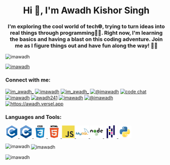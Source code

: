 <h1 align="center">Hi 👋, I'm Awadh Kishor Singh</h1>
<h3 align="center">I'm exploring the cool world of tech🌐, trying to turn ideas into real things through programming👨‍💻. Right now, I'm learning the basics and having a blast on this coding adventure. Join me as I figure things out and have fun along the way! 🌟🚀</h3>

<p align="left"> <img src="https://komarev.com/ghpvc/?username=imawadh&label=Profile%20views&color=0e75b6&style=flat" alt="imawadh" /> </p>

<p align="left"> <a href="https://github.com/ryo-ma/github-profile-trophy"><img src="https://github-profile-trophy.vercel.app/?username=imawadh" alt="imawadh" /></a> </p>

<h3 align="left">Connect with me:</h3>
<p align="left">
<a href="https://twitter.com/im_awadh_" target="blank"><img align="center" src="https://raw.githubusercontent.com/rahuldkjain/github-profile-readme-generator/master/src/images/icons/Social/twitter.svg" alt="im_awadh_" height="30" width="40" /></a>
<a href="https://linkedin.com/in/imawadh" target="blank"><img align="center" src="https://raw.githubusercontent.com/rahuldkjain/github-profile-readme-generator/master/src/images/icons/Social/linked-in-alt.svg" alt="imawadh" height="30" width="40" /></a>
<a href="https://instagram.com/im_awadh_" target="blank"><img align="center" src="https://raw.githubusercontent.com/rahuldkjain/github-profile-readme-generator/master/src/images/icons/Social/instagram.svg" alt="im_awadh_" height="30" width="40" /></a>
<a href="https://hashnode.com/@imawadh" target="blank"><img align="center" src="https://raw.githubusercontent.com/rahuldkjain/github-profile-readme-generator/master/src/images/icons/Social/hashnode.svg" alt="@imawadh" height="30" width="40" /></a>
<a href="https://www.youtube.com/c/code chat" target="blank"><img align="center" src="https://raw.githubusercontent.com/rahuldkjain/github-profile-readme-generator/master/src/images/icons/Social/youtube.svg" alt="code chat" height="30" width="40" /></a>
<a href="https://www.codechef.com/users/imawadh" target="blank"><img align="center" src="https://cdn.jsdelivr.net/npm/simple-icons@3.1.0/icons/codechef.svg" alt="imawadh" height="30" width="40" /></a>
<a href="https://codeforces.com/profile/awadh241" target="blank"><img align="center" src="https://raw.githubusercontent.com/rahuldkjain/github-profile-readme-generator/master/src/images/icons/Social/codeforces.svg" alt="awadh241" height="30" width="40" /></a>
<a href="https://www.leetcode.com/imawadh" target="blank"><img align="center" src="https://raw.githubusercontent.com/rahuldkjain/github-profile-readme-generator/master/src/images/icons/Social/leet-code.svg" alt="imawadh" height="30" width="40" /></a>
<a href="https://www.hackerearth.com/@imawadh" target="blank"><img align="center" src="https://raw.githubusercontent.com/rahuldkjain/github-profile-readme-generator/master/src/images/icons/Social/hackerearth.svg" alt="@imawadh" height="30" width="40" /></a>
<a href="/https://awadh.versel.app" target="blank"><img align="center" src="https://raw.githubusercontent.com/rahuldkjain/github-profile-readme-generator/master/src/images/icons/Social/rss.svg" alt="https://awadh.versel.app" height="30" width="40" /></a>
</p>

<h3 align="left">Languages and Tools:</h3>
<p align="left"> <a href="https://www.cprogramming.com/" target="_blank" rel="noreferrer"> <img src="https://raw.githubusercontent.com/devicons/devicon/master/icons/c/c-original.svg" alt="c" width="40" height="40"/> </a> <a href="https://www.w3schools.com/cpp/" target="_blank" rel="noreferrer"> <img src="https://raw.githubusercontent.com/devicons/devicon/master/icons/cplusplus/cplusplus-original.svg" alt="cplusplus" width="40" height="40"/> </a> <a href="https://www.w3schools.com/css/" target="_blank" rel="noreferrer"> <img src="https://raw.githubusercontent.com/devicons/devicon/master/icons/css3/css3-original-wordmark.svg" alt="css3" width="40" height="40"/> </a> <a href="https://www.w3.org/html/" target="_blank" rel="noreferrer"> <img src="https://raw.githubusercontent.com/devicons/devicon/master/icons/html5/html5-original-wordmark.svg" alt="html5" width="40" height="40"/> </a> <a href="https://developer.mozilla.org/en-US/docs/Web/JavaScript" target="_blank" rel="noreferrer"> <img src="https://raw.githubusercontent.com/devicons/devicon/master/icons/javascript/javascript-original.svg" alt="javascript" width="40" height="40"/> </a> <a href="https://www.mysql.com/" target="_blank" rel="noreferrer"> <img src="https://raw.githubusercontent.com/devicons/devicon/master/icons/mysql/mysql-original-wordmark.svg" alt="mysql" width="40" height="40"/> </a> <a href="https://nodejs.org" target="_blank" rel="noreferrer"> <img src="https://raw.githubusercontent.com/devicons/devicon/master/icons/nodejs/nodejs-original-wordmark.svg" alt="nodejs" width="40" height="40"/> </a> <a href="https://pandas.pydata.org/" target="_blank" rel="noreferrer"> <img src="https://raw.githubusercontent.com/devicons/devicon/2ae2a900d2f041da66e950e4d48052658d850630/icons/pandas/pandas-original.svg" alt="pandas" width="40" height="40"/> </a> <a href="https://www.python.org" target="_blank" rel="noreferrer"> <img src="https://raw.githubusercontent.com/devicons/devicon/master/icons/python/python-original.svg" alt="python" width="40" height="40"/> </a> </p>

<p><img align="left" src="https://github-readme-stats.vercel.app/api/top-langs?username=imawadh&show_icons=true&locale=en&layout=compact" alt="imawadh" /></p>

<p>&nbsp;<img align="center" src="https://github-readme-stats.vercel.app/api?username=imawadh&show_icons=true&locale=en" alt="imawadh" /></p>

<p><img align="center" src="https://github-readme-streak-stats.herokuapp.com/?user=imawadh&" alt="imawadh" /></p>
